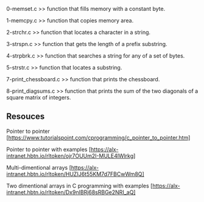 0-memset.c >>  function that fills memory with a constant byte.

1-memcpy.c >> function that copies memory area.

2-strchr.c >> function that locates a character in a string.

3-strspn.c >> function that gets the length of a prefix substring.

4-strpbrk.c >> function that searches a string for any of a set of bytes.

5-strstr.c >> function that locates a substring.

7-print_chessboard.c >> function that prints the chessboard.

8-print_diagsums.c >> function that prints the sum of the two diagonals of a square matrix of integers.


## Resouces

Pointer to pointer [https://www.tutorialspoint.com/cprogramming/c_pointer_to_pointer.htm]

Pointer to pointer with examples [https://alx-intranet.hbtn.io/rltoken/ojr7OUUm2I-MULE4lWlrkg]

Multi-dimentional arrays [https://alx-intranet.hbtn.io/rltoken/HUZIJ6t55KM7d7FBCwWm8Q]

Two dimentional arrays in C programming with examples [https://alx-intranet.hbtn.io/rltoken/Dx9nIBRj68sRBGe2NRI_aQ]

